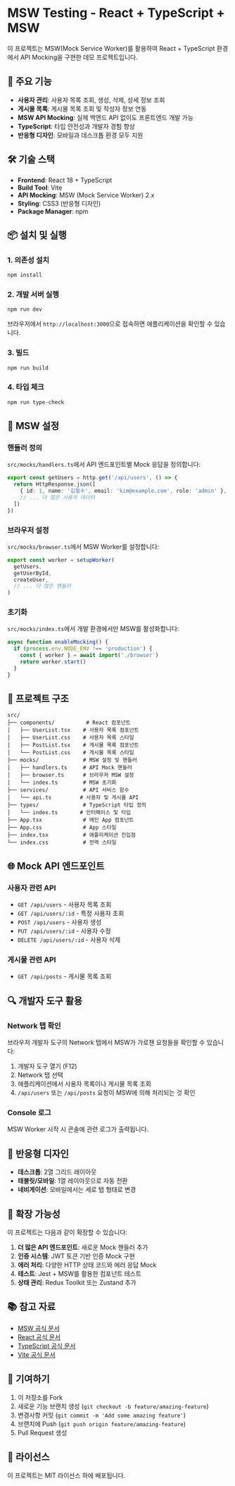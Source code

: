 # MSW Testing - React + TypeScript + MSW

이 프로젝트는 MSW(Mock Service Worker)를 활용하여 React + TypeScript 환경에서 API Mocking을 구현한 데모 프로젝트입니다.

## 🚀 주요 기능

- **사용자 관리**: 사용자 목록 조회, 생성, 삭제, 상세 정보 조회
- **게시물 목록**: 게시물 목록 조회 및 작성자 정보 연동
- **MSW API Mocking**: 실제 백엔드 API 없이도 프론트엔드 개발 가능
- **TypeScript**: 타입 안전성과 개발자 경험 향상
- **반응형 디자인**: 모바일과 데스크톱 환경 모두 지원

## 🛠️ 기술 스택

- **Frontend**: React 18 + TypeScript
- **Build Tool**: Vite
- **API Mocking**: MSW (Mock Service Worker) 2.x
- **Styling**: CSS3 (반응형 디자인)
- **Package Manager**: npm

## 📦 설치 및 실행

### 1. 의존성 설치
```bash
npm install
```

### 2. 개발 서버 실행
```bash
npm run dev
```

브라우저에서 `http://localhost:3000`으로 접속하면 애플리케이션을 확인할 수 있습니다.

### 3. 빌드
```bash
npm run build
```

### 4. 타입 체크
```bash
npm run type-check
```

## 🔧 MSW 설정

### 핸들러 정의
`src/mocks/handlers.ts`에서 API 엔드포인트별 Mock 응답을 정의합니다:

```typescript
export const getUsers = http.get('/api/users', () => {
  return HttpResponse.json([
    { id: 1, name: '김철수', email: 'kim@example.com', role: 'admin' },
    // ... 더 많은 사용자 데이터
  ])
})
```

### 브라우저 설정
`src/mocks/browser.ts`에서 MSW Worker를 설정합니다:

```typescript
export const worker = setupWorker(
  getUsers,
  getUserById,
  createUser,
  // ... 더 많은 핸들러
)
```

### 초기화
`src/mocks/index.ts`에서 개발 환경에서만 MSW를 활성화합니다:

```typescript
async function enableMocking() {
  if (process.env.NODE_ENV !== 'production') {
    const { worker } = await import('./browser')
    return worker.start()
  }
}
```

## 📁 프로젝트 구조

```
src/
├── components/          # React 컴포넌트
│   ├── UserList.tsx    # 사용자 목록 컴포넌트
│   ├── UserList.css    # 사용자 목록 스타일
│   ├── PostList.tsx    # 게시물 목록 컴포넌트
│   └── PostList.css    # 게시물 목록 스타일
├── mocks/              # MSW 설정 및 핸들러
│   ├── handlers.ts     # API Mock 핸들러
│   ├── browser.ts      # 브라우저 MSW 설정
│   └── index.ts        # MSW 초기화
├── services/           # API 서비스 함수
│   └── api.ts         # 사용자 및 게시물 API
├── types/              # TypeScript 타입 정의
│   └── index.ts       # 인터페이스 및 타입
├── App.tsx             # 메인 App 컴포넌트
├── App.css             # App 스타일
├── index.tsx           # 애플리케이션 진입점
└── index.css           # 전역 스타일
```

## 🌐 Mock API 엔드포인트

### 사용자 관련 API
- `GET /api/users` - 사용자 목록 조회
- `GET /api/users/:id` - 특정 사용자 조회
- `POST /api/users` - 사용자 생성
- `PUT /api/users/:id` - 사용자 수정
- `DELETE /api/users/:id` - 사용자 삭제

### 게시물 관련 API
- `GET /api/posts` - 게시물 목록 조회

## 🔍 개발자 도구 활용

### Network 탭 확인
브라우저 개발자 도구의 Network 탭에서 MSW가 가로챈 요청들을 확인할 수 있습니다:

1. 개발자 도구 열기 (F12)
2. Network 탭 선택
3. 애플리케이션에서 사용자 목록이나 게시물 목록 조회
4. `/api/users` 또는 `/api/posts` 요청이 MSW에 의해 처리되는 것 확인

### Console 로그
MSW Worker 시작 시 콘솔에 관련 로그가 출력됩니다.

## 📱 반응형 디자인

- **데스크톱**: 2열 그리드 레이아웃
- **태블릿/모바일**: 1열 레이아웃으로 자동 전환
- **네비게이션**: 모바일에서는 세로 탭 형태로 변경

## 🚀 확장 가능성

이 프로젝트는 다음과 같이 확장할 수 있습니다:

1. **더 많은 API 엔드포인트**: 새로운 Mock 핸들러 추가
2. **인증 시스템**: JWT 토큰 기반 인증 Mock 구현
3. **에러 처리**: 다양한 HTTP 상태 코드와 에러 응답 Mock
4. **테스트**: Jest + MSW를 활용한 컴포넌트 테스트
5. **상태 관리**: Redux Toolkit 또는 Zustand 추가

## 📚 참고 자료

- [MSW 공식 문서](https://mswjs.io/)
- [React 공식 문서](https://react.dev/)
- [TypeScript 공식 문서](https://www.typescriptlang.org/)
- [Vite 공식 문서](https://vitejs.dev/)

## 🤝 기여하기

1. 이 저장소를 Fork
2. 새로운 기능 브랜치 생성 (`git checkout -b feature/amazing-feature`)
3. 변경사항 커밋 (`git commit -m 'Add some amazing feature'`)
4. 브랜치에 Push (`git push origin feature/amazing-feature`)
5. Pull Request 생성

## 📄 라이선스

이 프로젝트는 MIT 라이선스 하에 배포됩니다.
